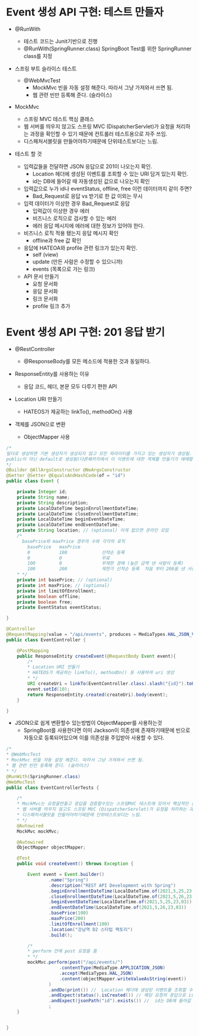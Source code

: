 # Event 생성 API 구현: 테스트 만들자
- @RunWith
    - 테스트 코드는 Junit기반으로 진행
    - @RunWith(SpringRunner.class) SpringBoot Test를 위한 SpringRunner class를 지정
- 스프링 부트 슬라이스 테스트
    - @WebMvcTest
        - MockMvc 빈을 자동 설정 해준다. 따라서 그냥 가져와서 쓰면 됨.
        - 웹 관련 빈만 등록해 준다. (슬라이스)

- MockMvc
    - 스프링 MVC 테스트 핵심 클래스
    - 웹 서버를 띄우지 않고도 스프링 MVC (DispatcherServlet)가 요청을 처리하는 과정을 확인할 수 있기 때문에 컨트롤러 테스트용으로 자주 쓰임.
    - 디스패처서블릿을 만들어야하기때문에 단위테스트보다는 느림.
- 테스트 할 것
    - 입력값들을 전달하면 JSON 응답으로 201이 나오는지 확인.
        - Location 헤더에 생성된 이벤트를 조회할 수 있는 URI 담겨 있는지 확인.
        - id는 DB에 들어갈 때 자동생성된 값으로 나오는지 확인
    - 입력값으로 누가 id나 eventStatus, offline, free 이런 데이터까지 같이 주면?
        - Bad_Request로 응답 vs 받기로 한 값 이외는 무시
    - 입력 데이터가 이상한 경우 Bad_Request로 응답
        - 입력값이 이상한 경우 에러
        - 비즈니스 로직으로 검사할 수 있는 에러
        - 에러 응답 메시지에 에러에 대한 정보가 있어야 한다.
    - 비즈니스 로직 적용 됐는지 응답 메시지 확인
        - offline과 free 값 확인
    - 응답에 HATEOA와 profile 관련 링크가 있는지 확인.
        - self (view)
        - update (만든 사람은 수정할 수 있으니까)
        - events (목록으로 가는 링크)
    - API 문서 만들기
        - 요청 문서화
        - 응답 문서화
        - 링크 문서화
        - profile 링크 추가

# Event 생성 API 구현: 201 응답 받기
- @RestController
    - @ResponseBody를 모든 메소드에 적용한 것과 동일하다.
  
- ResponseEntity를 사용하는 이유
    - 응답 코드, 헤더, 본문 모두 다루기 편한 API
  
- Location URI 만들기
    - HATEOS가 제공하는 linkTo(), methodOn() 사용
  
- 객체를 JSON으로 변환
    - ObjectMapper 사용
```java
/*
빌더로 생성하면 기본 생성자가 생성되지 않고 모든 파라미터를 가지고 있는 생성자가 생성됨.
public이 아닌 default로 생성됨(다른패카지에서 이 이벤트에 대한 객체를 만들기가 애매함
*/
@Builder @AllArgsConstructor @NoArgsConstructor
@Getter @Setter @EqualsAndHashCode(of = "id")
public class Event {

    private Integer id;
    private String name;
    private String description;
    private LocalDateTime beginEnrollmentDateTime;
    private LocalDateTime closeEnrollmentDateTime;
    private LocalDateTime beginEventDateTime;
    private LocalDateTime endEventDateTime;
    private String location; // (optional) 이게 없으면 온라인 모임
    /*
      basePrice와 maxPrice 경우의 수와 각각의 로직
        basePrice   maxPrice
        0           100             선착순 등록
        0           0               무료
        100         0               무제한 경매 (높은 금액 낸 사람이 등록)
        100         200             제한가 선착순 등록  처음 부터 200을 낸 사람은 선 등록.  100을 내고 등록할 수 있으나 더 많이 낸 사람에 의해 밀려날 수 있음.
    * */
    private int basePrice; // (optional)
    private int maxPrice; // (optional)
    private int limitOfEnrollment;
    private boolean offline;
    private boolean free;
    private EventStatus eventStatus;

}
```
```java
@Controller
@RequestMapping(value = "/api/events", produces = MediaTypes.HAL_JSON_VALUE)
public class EventController {

    @PostMapping
    public ResponseEntity createEvent(@RequestBody Event event){
        /*
        * Location URI 만들기
        * HATEOS가 제공하는 linkTo(), methodOn() 등 사용하여 uri 생성
        * */
        URI createUri = linkTo(EventController.class).slash("{id}").toUri();
        event.setId(10);
        return ResponseEntity.created(createUri).body(event);
    }

}

```
- JSON으로 쉽게 변환할수 있는방법이 ObjectMapper를 사용하는것
    - SpringBoot를 사용한다면 이미 Jackson이 의존성에 존재하기때문에 빈으로 자동으로 등록되어있으며 이를 의존성을 주입받아 사용할 수 있다.
```java
/*
* @WebMvcTest
* MockMvc 빈을 자동 설정 해준다. 따라서 그냥 가져와서 쓰면 됨.
* 웹 관련 빈만 등록해 준다. (슬라이스)
* */
@RunWith(SpringRunner.class)
@WebMvcTest
public class EventControllerTests {

    /*
    * MockMvc는 요청을만들고 응답을 검증할수있는 스프링MVC 테스트에 있어서 핵심적인 클래스 중 하나.
    * 웹 서버를 띄우지 않고도 스프링 MVC (DispatcherServlet)가 요청을 처리하는 과정을 확인할 수 있기 때문에 컨트롤러 테스트용으로 자주 쓰임.
    * 디스패처서블릿을 만들어야하기때문에 단위테스트보다는 느림.
    * */
    @Autowired
    MockMvc mockMvc;

    @Autowired
    ObjectMapper objectMapper;

    @Test
    public void createEvent() throws Exception {

        Event event = Event.builder()
                .name("Spring")
                .description("REST API Development with Spring")
                .beginEnrollmentDateTime(LocalDateTime.of(2021,5,25,23,03))
                .closeEnrollmentDateTime(LocalDateTime.of(2021,5,26,23,03))
                .beginEventDateTime(LocalDateTime.of(2021,5,25,23,03))
                .endEventDateTime(LocalDateTime.of(2021,5,26,23,03))
                .basePrice(100)
                .maxPrice(200)
                .limitOfEnrollment(100)
                .location("강남역 D2 스타텁 팩토리")
                .build();

        /*
        * perform 안에 post 요청을 줌
        * */
        mockMvc.perform(post("/api/events/")
                    .contentType(MediaType.APPLICATION_JSON)
                    .accept(MediaTypes.HAL_JSON)
                    .content(objectMapper.writeValueAsString(event))
                )
                .andDo(print()) //  Location 헤더에 생성된 이벤트를 조회할 수 있는 URI 담겨 있는지 확인.
                .andExpect(status().isCreated()) // 해당 요청의 응답으로 isCreated (201) 을 만족하는지 확인.
                .andExpect(jsonPath("id").exists()) //  id는 DB에 들어갈 때 자동생성된 값으로 나오는지 확인
                ;
    }


}

```